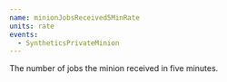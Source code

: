 ```yaml
---
name: minionJobsReceived5MinRate
units: rate
events:
  - SyntheticsPrivateMinion
---
```


The number of jobs the minion received in five minutes.